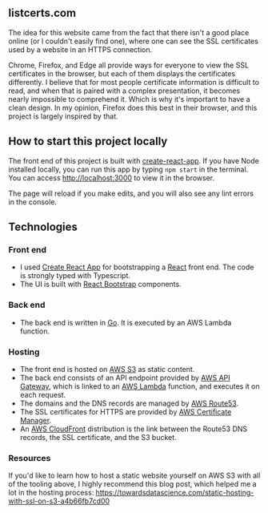 ## listcerts.com

The idea for this website came from the fact that there isn't a good place online (or I couldn't easily find one), 
where one can see the SSL certificates used by a website in an HTTPS connection.

Chrome, Firefox, and Edge all provide ways for everyone to view the SSL certificates in the browser, but each of them 
displays the certificates differently. I believe that for most people certificate information is difficult to read, 
and when that is paired with a complex presentation, it becomes nearly impossible to comprehend it. Which is why 
it's important to have a clean design. In my opinion, Firefox does this best in their browser, and this project is 
largely inspired by that.

## How to start this project locally

The front end of this project is built with [create-react-app](https://create-react-app.dev). If you have Node installed
locally, you can run this app by typing `npm start` in the terminal. You can access [http://localhost:3000](http://localhost:3000) 
to view it in the browser.

The page will reload if you make edits, and you will also see any lint errors in the console.

## Technologies

### Front end

- I used [Create React App](https://create-react-app.dev) for bootstrapping a [React](https://reactjs.org/) front end. 
The code is strongly typed with Typescript.
- The UI is built with [React Bootstrap](https://react-bootstrap.github.io/) components.

### Back end

- The back end is written in [Go](https://golang.org/). It is executed by an AWS Lambda function.

### Hosting

- The front end is hosted on [AWS S3](https://aws.amazon.com/s3/) as static content.
- The back end consists of an API endpoint provided by [AWS API Gateway](https://aws.amazon.com/api-gateway/), which is
linked to an [AWS Lambda](https://aws.amazon.com/lambda/) function, and executes it on each request.
- The domains and the DNS records are managed by [AWS Route53](https://aws.amazon.com/route53/).
- The SSL certificates for HTTPS are provided by [AWS Certificate Manager](https://aws.amazon.com/certificate-manager/).
- An [AWS CloudFront](https://aws.amazon.com/cloudfront/) distribution is the link between the Route53 DNS records,
the SSL certificate, and the S3 bucket.

### Resources

If you'd like to learn how to host a static website yourself on AWS S3 with all of the tooling above, I highly
recommend this blog post, which helped me a lot in the hosting process: https://towardsdatascience.com/static-hosting-with-ssl-on-s3-a4b66fb7cd00
